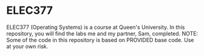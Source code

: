 # ELEC377
ELEC377 (Operating Systems) is a course at Queen's University. In this repository, you will find the labs me and my partner, Sam, completed. NOTE: Some of the code in this repository is based on PROVIDED base code. Use at your own risk.

